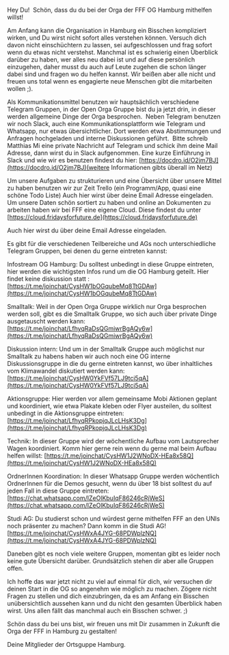 Hey Du! 
Schön, dass du du bei der Orga der FFF OG Hamburg mithelfen willst!

Am Anfang kann die Organisation in Hamburg ein Bisschen kompliziert wirken, und Du wirst nicht sofort alles verstehen können. Versuch dich davon nicht einschüchtern zu lassen, sei aufgeschlossen und frag sofort wenn du etwas nicht verstehst. Manchmal ist es schwierig einen Überblick darüber zu haben, wer alles neu dabei ist und auf diese persönlich einzugehen, daher musst du auch auf Leute zugehen die schon länger dabei sind und fragen wo du helfen kannst. Wir beißen aber alle nicht und freuen uns total wenn es engagierte neue Menschen gibt die mitarbeiten wollen ;). 

Als Kommunikationsmittel benutzen wir hauptsächlich verschiedene Telegram Gruppen, in der Open Orga Gruppe bist du ja jetzt drin, in dieser werden allgemeine Dinge der Orga besprochen. 
Neben Telegram benutzen wir noch Slack, auch eine Kommunikationsplattform wie Telegram und Whatsapp, nur etwas übersichtlicher. Dort werden etwa Abstimmungen und Anfragen hochgeladen und interne Diskussionen geführt. 
Bitte schreib Matthias Mi eine private Nachricht auf Telegram und schick ihm deine Mail Adresse, dann wirst du in Slack aufgenommen. Eine kurze Einführung in Slack und wie wir es benutzen findest du hier:
[https://docdro.id/O2jm7BJ](https://docdro.id/O2jm7BJ)(weitere Informationen gibts überall im Netz)

Um unsere Aufgaben zu strukturieren und eine Übersicht über unsere Mittel zu haben benutzen wir zur Zeit Trello (ein Programm/App, quasi eine schöne Todo Liste) Auch hier wirst über deine Email Adresse eingeladen.
Um unsere Daten schön sortiert zu haben und online an Dokumenten zu arbeiten haben wir bei FFF eine eigene Cloud. Diese findest du unter [https://cloud.fridaysforfuture.de](https://cloud.fridaysforfuture.de)

Auch hier wirst du über deine Email Adresse eingeladen. 

Es gibt für die verschiedenen Teilbereiche und AGs noch unterschiedliche Telegram Gruppen, bei denen du gerne eintreten kannst:

Infostream OG Hamburg:
Du solltest unbedingt in diese Gruppe eintreten, hier werden die wichtigsten Infos rund um die OG Hamburg geteilt. Hier findet keine diskussion statt :
[https://t.me/joinchat/CysHW1bOGqubeMq8TtGDAw](https://t.me/joinchat/CysHW1bOGqubeMq8TtGDAw)

Smalltalk:
Weil in der Open Orga Gruppe wirklich nur Orga besprochen werden soll, gibt es die Smalltalk Gruppe, wo sich auch über private Dinge ausgetauscht werden kann:
[https://t.me/joinchat/LfhyqRaDsQGmiwrBgAQy6w](https://t.me/joinchat/LfhyqRaDsQGmiwrBgAQy6w)

Diskussion intern:
Und um in der Smalltalk Gruppe auch möglichst nur Smalltalk zu habens haben wir auch noch eine OG interne Diskussionsgruppe in die du gerne eintreten kannst, wo über inhaltliches vom Klimawandel diskutiert werden kann:
[https://t.me/joinchat/CysHW0YkFVf57LJ9tci5qA](https://t.me/joinchat/CysHW0YkFVf57LJ9tci5qA)

Aktionsgruppe:
Hier werden vor allem gemeinsame Mobi Aktionen geplant und koordiniert, wie etwa Plakate kleben oder Flyer austeilen, du solltest unbedingt in die Aktionsgruppe eintreten: 
[https://t.me/joinchat/LfhyqRPkopjqJLcLHsK3Dg](https://t.me/joinchat/LfhyqRPkopjqJLcLHsK3Dg)

Technik:
In dieser Gruppe wird der wöchentliche Aufbau vom Lautsprecher Wagen koordiniert. Komm hier gerne rein wenn du gerne mal beim Aufbau helfen willst: [https://t.me/joinchat/CysHW1J2WNoDX-HEa8x58Q](https://t.me/joinchat/CysHW1J2WNoDX-HEa8x58Q)

OrdnerInnen Koordination:
In dieser Whatsapp Gruppe werden wöchentlich OrdnerInnen für die Demos gesucht, wenn du über 18 bist solltest du auf jeden Fall in diese Gruppe eintreten:
[https://chat.whatsapp.com/IZeOlKbuIqF86246cRjWeS](https://chat.whatsapp.com/IZeOlKbuIqF86246cRjWeS)

Studi AG:
Du studierst schon und würdest gerne mithelfen FFF an den UNIs noch präsenter zu machen? Dann komm in die Studi AG! 
[https://t.me/joinchat/CysHWxA4JYG-68PDWplzNQ](https://t.me/joinchat/CysHWxA4JYG-68PDWplzNQ)

Daneben gibt es noch viele weitere Gruppen, momentan gibt es leider noch keine gute Übersicht darüber. Grundsätzlich stehen dir aber alle Gruppen offen.

Ich hoffe das war jetzt nicht zu viel auf einmal für dich, wir versuchen dir deinen Start in die OG so angenehm wie möglich zu machen. Zögere nicht Fragen zu stellen und dich einzubringen, da es am Anfang ein Bisschen unübersichtlich aussehen kann und du nicht den gesamten Überblick haben wirst. Uns allen fällt das manchmal auch ein Bisschen schwer. ;) 

Schön dass du bei uns bist, wir freuen uns mit Dir zusammen in Zukunft die Orga der FFF in Hamburg zu gestalten!

Deine Mitglieder der Ortsguppe Hamburg. 

